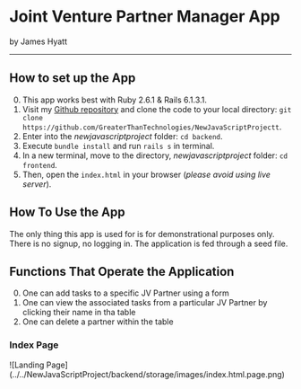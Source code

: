 # Joint Venture Partner Manager App
by James Hyatt
**********
## How to set up the App
0. This app works best with Ruby 2.6.1 & Rails 6.1.3.1.
1. Visit my [Github repository](https://github.com/GreaterThanTechnologies/NewJavaScriptProject) 
and clone the code to your local directory:
 `git clone https://github.com/GreaterThanTechnologies/NewJavaScriptProjectt`.
2. Enter into the *newjavascriptproject* folder: `cd backend`.
3. Execute `bundle install` and run `rails s` in terminal.
4. In a new terminal, move to the directory, *newjavascriptproject* folder: `cd frontend`.
5. Then, open the `index.html` in your browser (*please avoid using live server*).
## How To Use the App
The only thing this app is used for is for demonstrational purposes only. There is no signup, no 
logging in. The application is fed through a seed file. 
## Functions That Operate the Application
0. One can add tasks to a specific JV Partner using a form
1. One can view the associated tasks from a particular JV Partner by clicking
their name in tha table
2. One can delete a partner within the table
### Index Page
![Landing Page] (../../NewJavaScriptProject/backend/storage/images/index.html.page.png)


